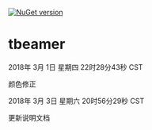 [![NuGet version](https://badge.fury.io/nu/https%2F%2Fgithub.com%2FTimozer%2Ftbeamer.svg)](https://badge.fury.io/nu/https%2F%2Fgithub.com%2FTimozer%2Ftbeamer)

# tbeamer

2018年 3月 1日 星期四 22时28分43秒 CST

颜色修正

2018年 3月 3日 星期六 20时56分29秒 CST

更新说明文档
